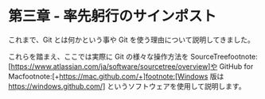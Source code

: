 # 第三章 - 率先躬行のサインポスト

これまで、Git とは何かという事や Git を使う理由について説明してきました。

これらを踏まえ、ここでは実際に Git の様々な操作方法を SourceTreefootnote:[https://www.atlassian.com/ja/software/sourcetree/overview]や GitHub for Macfootnote:[+https://mac.github.com/+]footnote:[Windows 版は https://windows.github.com/] というソフトウェアを使用して説明します。

